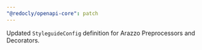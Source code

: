 ```yaml
---
"@redocly/openapi-core": patch
---
```


Updated `StyleguideConfig` definition for Arazzo Preprocessors and Decorators.
